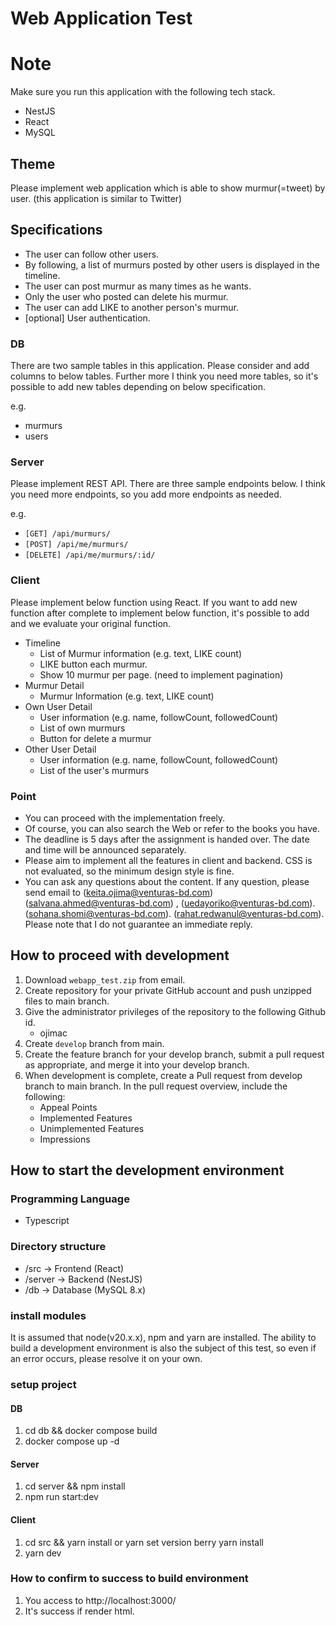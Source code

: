 # Web Application Test

# Note
Make sure you run this application with the following tech stack.

- NestJS
- React
- MySQL

## Theme

Please implement web application which is able to show murmur(=tweet) by user. (this application is similar to Twitter)

## Specifications

- The user can follow other users.
- By following, a list of murmurs posted by other users is displayed in the timeline.
- The user can post murmur as many times as he wants.
- Only the user who posted can delete his murmur.
- The user can add LIKE to another person's murmur.
- [optional] User authentication.

### DB

There are two sample tables in this application.
Please consider and add columns to below tables.
Further more I think you need more tables, so it's possible to add new tables depending on below specification.

e.g.

- murmurs
- users

### Server

Please implement REST API. There are three sample endpoints below.
I think you need more endpoints, so you add more endpoints as needed.

e.g.
* `[GET] /api/murmurs/`
* `[POST] /api/me/murmurs/`
* `[DELETE] /api/me/murmurs/:id/`

### Client

Please implement below function using React.
If you want to add new function after complete to implement below function, it's possible to add and we evaluate your original function.

- Timeline
  - List of Murmur information (e.g. text, LIKE count)
  - LIKE button each murmur.
  - Show 10 murmur per page. (need to implement pagination)
- Murmur Detail
  - Murmur Information (e.g. text, LIKE count)
- Own User Detail 
  - User information (e.g. name, followCount, followedCount)
  - List of own murmurs
  - Button for delete a murmur
- Other User Detail
  - User information (e.g. name, followCount, followedCount)
  - List of the user's murmurs

### Point

- You can proceed with the implementation freely.
- Of course, you can also search the Web or refer to the books you have.
- The deadline is 5 days after the assignment is handed over. The date and time will be announced separately.
- Please aim to implement all the features in client and backend. CSS is not evaluated, so the minimum design style is fine.
- You can ask any questions about the content. If any question, please send email to (keita.ojima@venturas-bd.com) (salvana.ahmed@venturas-bd.com) , (uedayoriko@venturas-bd.com). 
(sohana.shomi@venturas-bd.com). (rahat.redwanul@venturas-bd.com). Please note that I do not guarantee an immediate reply.

## How to proceed with development

1. Download `webapp_test.zip` from email. 
2. Create repository for your private GitHub account and push unzipped files to main branch.
3. Give the administrator privileges of the repository to the following Github id.
   - ojimac
4. Create `develop` branch from main.
5. Create the feature branch for your develop branch, submit a pull request as appropriate, and merge it into your develop branch.
6. When development is complete, create a Pull request from develop branch to main branch.
  In the pull request overview, include the following:
   - Appeal Points
   - Implemented Features
   - Unimplemented Features
   - Impressions

## How to start the development environment
### Programming Language

- Typescript

### Directory structure

- /src -> Frontend (React)
- /server -> Backend (NestJS)
- /db -> Database (MySQL 8.x)

### install modules

It is assumed that node(v20.x.x), npm and yarn are installed.
The ability to build a development environment is also the subject of this test, so even if an error occurs, please resolve it on your own.

### setup project
#### DB
1. cd db && docker compose build
1. docker compose up -d

#### Server
1. cd server && npm install
1. npm run start:dev

#### Client
1. cd src && yarn install or yarn set version berry yarn install
1. yarn dev


### How to confirm to success to build environment
1. You access to http://localhost:3000/
1. It's success if render html.